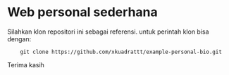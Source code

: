 # Web personal sederhana

Silahkan klon repositori ini sebagai referensi.
untuk perintah klon bisa dengan:

```
    git clone https://github.com/xkuadrattt/example-personal-bio.git
```

Terima kasih

